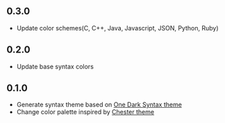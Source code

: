 ## 0.3.0
* Update color schemes(C, C++, Java, Javascript, JSON, Python, Ruby)

## 0.2.0
* Update base syntax colors

## 0.1.0
* Generate syntax theme based on [One Dark Syntax theme](https://github.com/atom/one-dark-syntax)
* Change color palette inspired by [Chester theme](https://atom.io/themes/chester-atom-syntax)
